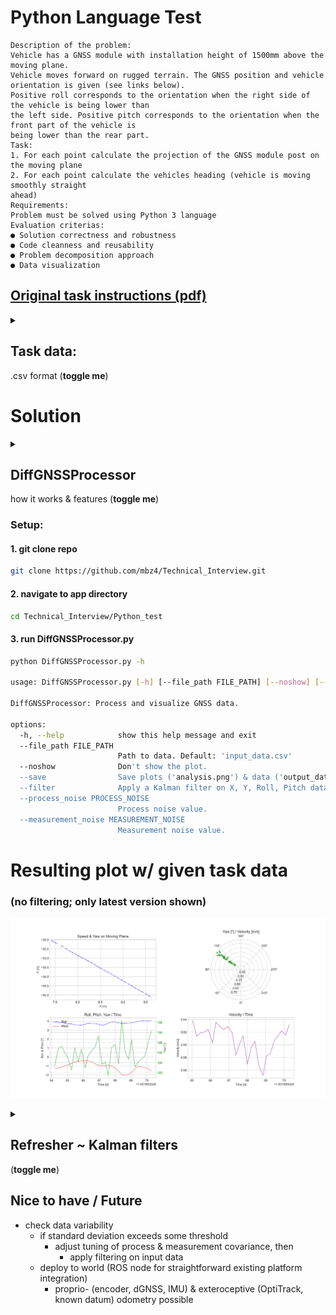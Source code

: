 
# Python Language Test

```
Description of the problem:
Vehicle has a GNSS module with installation height of 1500mm above the moving plane.
Vehicle moves forward on rugged terrain. The GNSS position and vehicle orientation is given (see links below).
Positive roll corresponds to the orientation when the right side of the vehicle is being lower than
the left side. Positive pitch corresponds to the orientation when the front part of the vehicle is
being lower than the rear part.
Task:
1. For each point calculate the projection of the GNSS module post on the moving plane
2. For each point calculate the vehicles heading (vehicle is moving smoothly straight
ahead)
Requirements:
Problem must be solved using Python 3 language
Evaluation criterias:
● Solution correctness and robustness
● Code cleanness and reusability
● Problem decomposition approach
● Data visualization
```
## [Original task instructions (pdf)](https://github.com/mbz4/Technical_Interview/blob/main/Python_test/Test%20task%20for%20Python%20language%20skills.pdf)


<details>
<summary><h2>Task data:</h2> .csv format (<b>toggle me</b>)</summary>

| **time_s**         | **x_mm** | **y_mm** | **roll_deg** | **pitch_deg** |
|--------------------|----------|----------|--------------|---------------|
| 1621693264.0155628 | 9521     | -35074   | 3.92         | -1.35         |
| 1621693264.1979840 | 9450     | -34970   | 3.93         | -1.22         |
| 1621693264.4237902 | 9365     | -34853   | 3.85         | -1.24         |
| 1621693264.6384845 | 9291     | -34759   | 3.85         | -1.12         |
| 1621693264.8448036 | 9211     | -34649   | 3.77         | -0.99         |
| 1621693265.0378000 | 9140     | -34547   | 3.70         | -0.90         |
| 1621693265.2572992 | 9071     | -34444   | 3.70         | -0.70         |
| 1621693265.4631655 | 8988     | -34334   | 3.59         | -0.55         |
| 1621693265.6851535 | 8917     | -34231   | 3.59         | -0.49         |
| 1621693265.8768837 | 8839     | -34126   | 3.56         | -0.46         |
| 1621693266.1154845 | 8767     | -34021   | 3.66         | -0.38         |
| 1621693266.2963840 | 8689     | -33914   | 3.78         | -0.44         |
| 1621693266.5014370 | 8614     | -33808   | 3.74         | -0.53         |
| 1621693266.7386210 | 8540     | -33704   | 3.73         | -0.75         |
| 1621693266.9416296 | 8452     | -33590   | 3.66         | -0.91         |
| 1621693267.1762938 | 8392     | -33494   | 3.55         | -0.97         |
| 1621693267.3843954 | 8326     | -33399   | 3.63         | -1.00         |
| 1621693267.5642680 | 8255     | -33292   | 3.77         | -0.89         |
| 1621693267.7781956 | 8176     | -33189   | 3.90         | -1.00         |
| 1621693268.0044500 | 8112     | -33099   | 3.88         | -1.24         |
| 1621693268.2188272 | 8044     | -32986   | 3.82         | -1.58         |
| 1621693268.4177945 | 7969     | -32892   | 3.75         | -1.95         |
| 1621693268.6272150 | 7906     | -32804   | 3.77         | -2.05         |
| 1621693268.8552556 | 7835     | -32705   | 3.80         | -1.95         |
| 1621693269.0375066 | 7759     | -32616   | 3.81         | -1.72         |
| 1621693269.2567391 | 7677     | -32504   | 3.88         | -1.31         |
| 1621693269.4572983 | 7593     | -32391   | 3.98         | -1.04         |
| 1621693269.8621871 | 7453     | -32193   | 4.07         | -1.17         |
| 1621693270.0862586 | 7386     | -32103   | 4.06         | -1.31         |
| 1621693270.2752004 | 7301     | -31996   | 4.06         | -1.56         |

</details>

# Solution

<details>
<summary><h2>DiffGNSSProcessor</h2> how it works & features (<b>toggle me</b>)</summary>

## How it works

- inputs: file path (data), preference to show and/or save resulting figure (arguments)
- outputs: data as csv (adds velocity & yaw columns), combined fullscreen windows w/ relevant figures
- Kalman filter (use flag ```--filter``` to try)
- processing: ~0.3-1 ms (w/o filter) ~3-4ms (w/ filter)
- based on task context, generates plots:
    - quiver: yaw (heading) vector w/ projection to moving plane
    - polar: yaw plot (radius: normalized velocity)
    - line: RPY / time line plot
    - line: velocity / time line plot (velocity smoothed)

### Features

- abstracted, extendable class structure
- option to save data, plots
- time complexity w/o filter: O(n) up to O(3n) (w/o filter)
- portable for real time applications (ROS node)
- only uses standard python library dependencies (no extra pip install required)
    - csv, 
    - time, 
    - matplotlib, 
    - numpy
    - argparse
</details>


### Setup:

#### 1. git clone repo
```bash
git clone https://github.com/mbz4/Technical_Interview.git
```
#### 2. navigate to app directory
```bash
cd Technical_Interview/Python_test
```
#### 3. run DiffGNSSProcessor.py
```bash
python DiffGNSSProcessor.py -h

usage: DiffGNSSProcessor.py [-h] [--file_path FILE_PATH] [--noshow] [--save] [--filter] [--process_noise PROCESS_NOISE] [--measurement_noise MEASUREMENT_NOISE]

DiffGNSSProcessor: Process and visualize GNSS data.

options:
  -h, --help            show this help message and exit
  --file_path FILE_PATH
                        Path to data. Default: 'input_data.csv'
  --noshow              Don't show the plot.
  --save                Save plots ('analysis.png') & data ('output_data.csv').
  --filter              Apply a Kalman filter on X, Y, Roll, Pitch data.
  --process_noise PROCESS_NOISE
                        Process noise value.
  --measurement_noise MEASUREMENT_NOISE
                        Measurement noise value.
```

# Resulting plot w/ given task data 

### (no filtering; only latest version shown)

![alt text](https://github.com/mbz4/Technical_Interview/blob/main/Python_test/analysis.png)

<details>
<summary><h2>Refresher ~ Kalman filters</h2>(<b>toggle me</b>)</summary>



### 1. Guess of system state

It starts with an initial guess of the state of a system and its believed uncertainty.

### 2. Prediction step

For each timestep, it makes a prediction about the new/next state based on an internal model. 

**State Prediction:**  
$`\hat{x}_{k|k-1} = F_k \hat{x}_{k-1|k-1} + B_k u_k`$  
Where:  
- $`\hat{x}_{k|k-1}`$: Predicted state  
- $`F_k`$: State transition model  
- $`\hat{x}_{k-1|k-1}`$: Previous state estimate  
- $`B_k`$: Control input model  
- $`u_k`$: Control vector  

**Error Covariance Prediction:**  
$`P_{k|k-1} = F_k P_{k-1|k-1} F_k^T + Q_k`$  
Where:  
- $`P_{k|k-1}`$: Predicted error covariance  
- $`P_{k-1|k-1}`$: Previous error covariance  
- $`Q_k`$: Process noise covariance  

### 3. Update step

When a new measurement is available, it updates its prediction based on this measurement.
More weight is given to the prediction/measurement depending on specified uncertainties.

**Kalman Gain:**  
$`K_k = P_{k|k-1} H_k^T (H_k P_{k|k-1} H_k^T + R_k)^{-1}`$  
Where:  
- $`K_k`$: Kalman gain  
- $`H_k`$: Observation model  
- $`R_k`$: Measurement noise covariance  

**State Update:**  
$`\hat{x}_{k|k} = \hat{x}_{k|k-1} + K_k (z_k - H_k \hat{x}_{k|k-1})`$  
Where:  
- $`\hat{x}_{k|k}`$: Updated state estimate  
- $`z_k`$: Actual measurement  

**Error Covariance Update:**  
$`P_{k|k} = (I - K_k H_k) P_{k|k-1}`$  
Where:  
- $`P_{k|k}`$: Updated error covariance  
- $`I`$: Identity matrix  
</details>

## Nice to have / Future

- check data variability
    - if standard deviation exceeds some threshold
        - adjust tuning of process & measurement covariance, then
            - apply filtering on input data
    - deploy to world (ROS node for straightforward existing platform integration)
        - proprio- (encoder, dGNSS, IMU) & exteroceptive (OptiTrack, known datum) odometry possible    